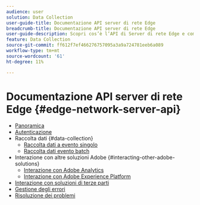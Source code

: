 ```yaml
---
audience: user
solution: Data Collection
user-guide-title: Documentazione API server di rete Edge
breadcrumb-title: Documentazione API server di rete Edge
user-guide-description: Scopri cos’è l’API di Server di rete Edge e come utilizzarla.
feature: Data Collection
source-git-commit: ff612f7ef466276757095a3a9a724781eeb6a089
workflow-type: tm+mt
source-wordcount: '61'
ht-degree: 11%

---
```



# Documentazione API server di rete Edge {#edge-network-server-api}


- [Panoramica](overview.md)
- [Autenticazione](authentication.md)
- Raccolta dati {#data-collection}
   - [Raccolta dati a evento singolo](interactive-data-collection.md)
   - [Raccolta dati evento batch](non-interactive-data-collection.md)
- Interazione con altre soluzioni Adobe {#interacting-other-adobe-solutions}
   - [Interazione con Adobe Analytics](interacting-adobe-analytics.md)
   - [Interazione con Adobe Experience Platform](interacting-experience-platform.md)
- [Interazione con soluzioni di terze parti](interacting-third-party-solutions.md)
- [Gestione degli errori](error-handling.md)
- [Risoluzione dei problemi](troubleshooting.md)